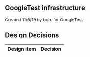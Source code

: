 ## GoogleTest infrastructure

Created 11/6/19 by bob. for GoogleTest


## Design Decisions
| Design item                | Decision|
| :----------------------------------- | :--------------------------------------------------------------------------------|
